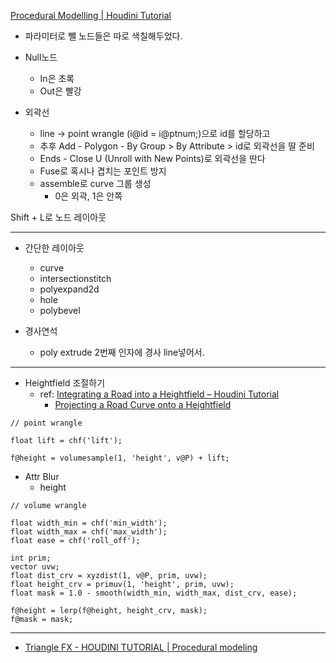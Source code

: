 [Procedural Modelling | Houdini Tutorial](https://youtu.be/fdG0ZD8lDS4)

- 파라미터로 뺄 노드들은 따로 색칠해두었다.
- Null노드
  - In은 초록
  - Out은 빨강

- 외곽선
  - line -> point wrangle (i@id = i@ptnum;)으로 id를 할당하고
  - 추후 Add - Polygon - By Group > By Attribute > id로 외곽선을 딸 준비
  - Ends - Close U (Unroll with New Points)로 외곽선을 딴다
  - Fuse로 혹시나 겹치는 포인트 방지
  - assemble로 curve 그룹 생성
    - 0은 외곽, 1은 안쪽

Shift + L로 노드 레이아웃


---

- 간단한 레이아웃
  - curve
  - intersectionstitch
  - polyexpand2d
  - hole
  - polybevel

- 경사연석
  - poly extrude 2번째 인자에 경사 line넣어서.


---

- Heightfield 조절하기
  - ref: [Integrating a Road into a Heightfield – Houdini Tutorial](https://www.youtube.com/watch?v=hWGCs4MLGqQ)
    - [Projecting a Road Curve onto a Heightfield](https://procegen.konstantinmagnus.de/projecting-a-road-curve-onto-a-heightfield)

``` vex
// point wrangle

float lift = chf('lift');

f@height = volumesample(1, 'height', v@P) + lift;
```

- Attr Blur
  - height

``` vex
// volume wrangle

float width_min = chf('min_width');
float width_max = chf('max_width');
float ease = chf('roll_off');

int prim;
vector uvw;
float dist_crv = xyzdist(1, v@P, prim, uvw);
float height_crv = primuv(1, 'height', prim, uvw);
float mask = 1.0 - smooth(width_min, width_max, dist_crv, ease);

f@height = lerp(f@height, height_crv, mask);
f@mask = mask;
```


---

- [Triangle FX - HOUDINI TUTORIAL | Procedural modeling](https://www.youtube.com/playlist?list=PLYXlFL64WehywYD63TaWi7brvQz5I1CdU)
